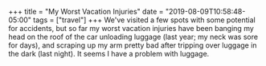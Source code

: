 +++
title = "My Worst Vacation Injuries"
date = "2019-08-09T10:58:48-05:00"
tags = ["travel"]
+++
We've visited a few spots with some potential for accidents, but so far my worst vacation injuries have been banging my head on the roof of the car unloading luggage (last year; my neck was sore for days), and scraping up my arm pretty bad after tripping over luggage in the dark (last night). It seems I have a problem with luggage. 
